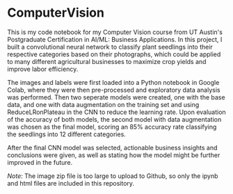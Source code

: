 # ComputerVision
This is my code notebook for my Computer Vision course from UT Austin's Postgraduate Certification in AI/ML: Business Applications. In this project, I built a convolutional neural network to classify plant seedlings into their respective categories based on their photographs, which could be applied to many different agricultural businesses to maximize crop yields and improve labor efficiency.

The images and labels were first loaded into a Python notebook in Google Colab, where they were then pre-processed and exploratory data analysis was performed. Then two seperate models were created, one with the base data, and one with data augmentation on the training set and using ReduceLRonPlateau in the CNN to reduce the learning rate. Upon evaluation of the accuracy of both models, the second model with data augmentation was chosen as the final model, scoring an 85% accuracy rate classifying the seedlings into 12 different categories.

After the final CNN model was selected, actionable business insights and conclusions were given, as well as stating how the model might be further improved in the future.

*Note:* The image zip file is too large to upload to Github, so only the ipynb and html files are included in this repository.

